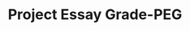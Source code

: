 ---
word: "true"

title: "Project Essay Grade-PEG"

categories: ['']

tags: ['Project', 'Essay', 'Grade', 'PEG']

arwords: 'مشروع تصحيح المقال'

arexps: []

enwords: ['Project Essay Grade-PEG']

enexps: []

arlexicons: 'ش'

enlexicons: 'P'

authors: ['Ruqayya Roshdy']

translators: ['X']

citations: 'تطبيقات أساسية في المعالجة الآلية للغة العربية'

sources: 'مركز الملك عبدالله بن عبدالعزيز الدولي لخدمة اللغة العربية'

slug: ""
---